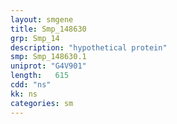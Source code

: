 ```yaml
---
layout: smgene
title: Smp_148630
grp: Smp_14
description: "hypothetical protein"
smp: Smp_148630.1
uniprot: "G4V901"
length:   615
cdd: "ns"
kk: ns
categories: sm
---
```

